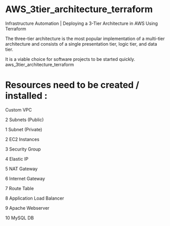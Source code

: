 <h1> AWS_3tier_architecture_terraform  </h1>
Infrastructure Automation | Deploying a 3-Tier Architecture in AWS Using Terraform

The three-tier architecture is the most popular implementation of a multi-tier architecture and consists of a single presentation tier, logic tier, and data tier.

It is a viable choice for software projects to be started quickly. aws_3tier_architecture_terraform


<h1> Resources need to be created / installed : </h1>
 Custom VPC

2 Subnets (Public)

1 Subnet (Private)

2 EC2 Instances

3 Security Group

4 Elastic IP

5 NAT Gateway

6 Internet Gateway

7 Route Table

8 Application Load Balancer

9 Apache Webserver

10 MySQL DB

